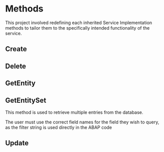 # Methods

This project involved redefining each inherited Service Implementation methods to tailor them to the specifically intended functionality of the service.

## Create

## Delete

## GetEntity 

## GetEntitySet

This method is used to retrieve multiple entries from the database. 

The user must use the correct field names for the field they wish to query, as the filter string is used directly in the ABAP code

## Update
